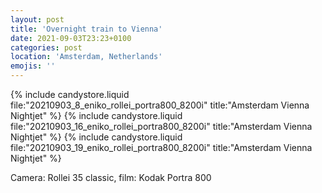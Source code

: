 ```yaml
---
layout: post
title: 'Overnight train to Vienna'
date: 2021-09-03T23:23+0100
categories: post
location: 'Amsterdam, Netherlands'
emojis: ''
---
```


{% include candystore.liquid file:"20210903_8_eniko_rollei_portra800_8200i" title:"Amsterdam Vienna Nightjet" %}
{% include candystore.liquid file:"20210903_16_eniko_rollei_portra800_8200i" title:"Amsterdam Vienna Nightjet" %}
{% include candystore.liquid file:"20210903_19_eniko_rollei_portra800_8200i" title:"Amsterdam Vienna Nightjet" %}

Camera: Rollei 35 classic, film: Kodak Portra 800
